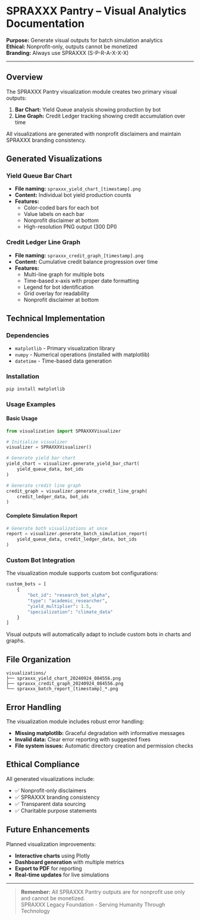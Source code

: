 # SPRAXXX Pantry – Visual Analytics Documentation

**Purpose:** Generate visual outputs for batch simulation analytics  
**Ethical:** Nonprofit-only, outputs cannot be monetized  
**Branding:** Always use SPRAXXX (S-P-R-A-X-X-X)

---

## Overview

The SPRAXXX Pantry visualization module creates two primary visual outputs:

1. **Bar Chart:** Yield Queue analysis showing production by bot
2. **Line Graph:** Credit Ledger tracking showing credit accumulation over time

All visualizations are generated with nonprofit disclaimers and maintain SPRAXXX branding consistency.

## Generated Visualizations

### Yield Queue Bar Chart
- **File naming:** `spraxxx_yield_chart_[timestamp].png`
- **Content:** Individual bot yield production counts
- **Features:**
  - Color-coded bars for each bot
  - Value labels on each bar
  - Nonprofit disclaimer at bottom
  - High-resolution PNG output (300 DPI)

### Credit Ledger Line Graph
- **File naming:** `spraxxx_credit_graph_[timestamp].png`
- **Content:** Cumulative credit balance progression over time
- **Features:**
  - Multi-line graph for multiple bots
  - Time-based x-axis with proper date formatting
  - Legend for bot identification
  - Grid overlay for readability
  - Nonprofit disclaimer at bottom

## Technical Implementation

### Dependencies
- `matplotlib` - Primary visualization library
- `numpy` - Numerical operations (installed with matplotlib)
- `datetime` - Time-based data generation

### Installation
```bash
pip install matplotlib
```

### Usage Examples

#### Basic Usage
```python
from visualization import SPRAXXXVisualizer

# Initialize visualizer
visualizer = SPRAXXXVisualizer()

# Generate yield bar chart
yield_chart = visualizer.generate_yield_bar_chart(
    yield_queue_data, bot_ids
)

# Generate credit line graph
credit_graph = visualizer.generate_credit_line_graph(
    credit_ledger_data, bot_ids
)
```

#### Complete Simulation Report
```python
# Generate both visualizations at once
report = visualizer.generate_batch_simulation_report(
    yield_queue_data, credit_ledger_data, bot_ids
)
```

### Custom Bot Integration

The visualization module supports custom bot configurations:

```python
custom_bots = [
    {
        "bot_id": "research_bot_alpha",
        "type": "academic_researcher", 
        "yield_multiplier": 1.5,
        "specialization": "climate_data"
    }
]
```

Visual outputs will automatically adapt to include custom bots in charts and graphs.

## File Organization

```
visualizations/
├── spraxxx_yield_chart_20240924_084556.png
├── spraxxx_credit_graph_20240924_084556.png
└── spraxxx_batch_report_[timestamp]_*.png
```

## Error Handling

The visualization module includes robust error handling:

- **Missing matplotlib:** Graceful degradation with informative messages
- **Invalid data:** Clear error reporting with suggested fixes
- **File system issues:** Automatic directory creation and permission checks

## Ethical Compliance

All generated visualizations include:
- ✅ Nonprofit-only disclaimers
- ✅ SPRAXXX branding consistency
- ✅ Transparent data sourcing
- ✅ Charitable purpose statements

## Future Enhancements

Planned visualization improvements:
- **Interactive charts** using Plotly
- **Dashboard generation** with multiple metrics
- **Export to PDF** for reporting
- **Real-time updates** for live simulations

---

> **Remember:** All SPRAXXX Pantry outputs are for nonprofit use only and cannot be monetized.  
> SPRAXXX Legacy Foundation - Serving Humanity Through Technology
